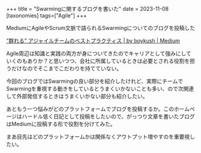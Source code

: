 +++
title = "Swarmingに関するブログを書いた"
date = 2023-11-08
[taxonomies]
tags=["Agile"]
+++

MediumにAgileやScrum文脈で語られるSwarmingについてのブログを投稿した

[“群れる” アジャイルチームのベストプラクティス  | by boykush  | Medium](https://medium.com/@boykush/best-practices-for-swarming-agile-team-9e2aef20f74e)

Agile周辺は知識と実践の両方が身についてきたのでキャリアとして強みにしていくのもありか？と思いつつ、会社に所属しているときは必要とされる役割を担うだけなのでそこまでこだわりを持てていない。

今回のブログではSwarmingの良い部分を紹介したけれど、実際にチームでSwarmingを重視する動きをしているとうまくいかないことも多い、ので次関連して外部発信するときはうまくいかない部分も紹介したい。

あともう一つ悩みがどのプラットフォームでブログを投稿するか。このホームページはハードル低く日記として投稿をしたいので、がっつり文章を書いたブログはMediumに投稿する形で役割を分けてみた。

まあ目先はどのプラットフォームかは関係なくアウトプット増やすのを重要視したい。
